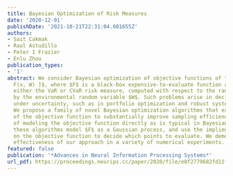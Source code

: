 ```yaml
---
title: Bayesian Optimization of Risk Measures
date: '2020-12-01'
publishDate: '2021-10-21T22:31:04.601655Z'
authors:
- Sait Cakmak
- Raul Astudillo
- Peter I Frazier
- Enlu Zhou
publication_types:
- '1'
abstract: We consider Bayesian optimization of objective functions of the form $h̊o[
  F(x, W) ]$, where $F$ is a black-box expensive-to-evaluate function and $o̊$ denotes
  either the VaR or CVaR risk measure, computed with respect to the randomness induced
  by the environmental random variable $W$. Such problems arise in decision making
  under uncertainty, such as in portfolio optimization and robust systems design.
  We propose a family of novel Bayesian optimization algorithms that exploit the structure
  of the objective function to substantially improve sampling efficiency. Instead
  of modeling the objective function directly as is typical in Bayesian optimization,
  these algorithms model $F$ as a Gaussian process, and use the implied posterior
  on the objective function to decide which points to evaluate. We demonstrate the
  effectiveness of our approach in a variety of numerical experiments.
featured: false
publication: '*Advances in Neural Information Processing Systems*'
url_pdf: https://proceedings.neurips.cc/paper/2020/file/e8f2779682fd11fa2067beffc27a9192-Paper.pdf
---
```


